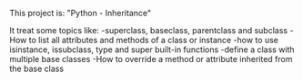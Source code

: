 This project is: "Python - Inheritance"

It treat some topics like:
-superclass, baseclass, parentclass and subclass
-How to list all attributes and methods of a class or instance
-how to use isinstance, issubclass, type and super built-in functions
-define a class with multiple base classes
-How to override a method or attribute inherited from the base class
